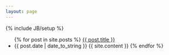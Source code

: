 ```yaml
---
layout: page
---
```

{% include JB/setup %}

<ul class="posts">
  {% for post in site.posts %}
      <a href="{{ BASE_PATH }}{{ post.url }}">{{ post.title }}</a></li>
     <li><span>{{ post.date | date_to_string }}</span>
      {{ site.content }}
  {% endfor %}
</ul>


